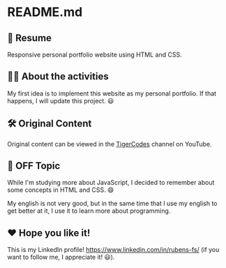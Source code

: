 # README.md

## 🚀 Resume

Responsive personal portfolio website using HTML and CSS.

## 👨‍💻 About the activities

My first idea is to implement this website as my personal portfolio. If that happens, I will update this project. 😃

## 🛠️ Original Content

Original content can be viewed in the [TigerCodes](www.youtube.com/c/TigerCodes) channel on YouTube. 

## 💬 OFF Topic

While I'm studying more about JavaScript, I decided to remember about some concepts in HTML and CSS. 😄

My english is not very good, but in the same time that I use my english to get better at it, I use it to learn more about programming.

## ❤️ Hope you like it!

This is my LinkedIn profile! https://www.linkedin.com/in/rubens-fs/ (if you want to follow me, I appreciate it! 😃).